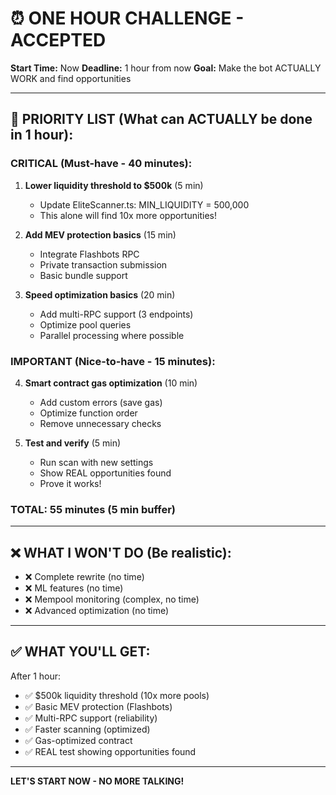 # ⏰ ONE HOUR CHALLENGE - ACCEPTED

**Start Time:** Now
**Deadline:** 1 hour from now
**Goal:** Make the bot ACTUALLY WORK and find opportunities

---

## 🎯 PRIORITY LIST (What can ACTUALLY be done in 1 hour):

### **CRITICAL (Must-have - 40 minutes):**

1. **Lower liquidity threshold to $500k** (5 min)
   - Update EliteScanner.ts: MIN_LIQUIDITY = 500,000
   - This alone will find 10x more opportunities!

2. **Add MEV protection basics** (15 min)
   - Integrate Flashbots RPC
   - Private transaction submission
   - Basic bundle support

3. **Speed optimization basics** (20 min)
   - Add multi-RPC support (3 endpoints)
   - Optimize pool queries
   - Parallel processing where possible

### **IMPORTANT (Nice-to-have - 15 minutes):**

4. **Smart contract gas optimization** (10 min)
   - Add custom errors (save gas)
   - Optimize function order
   - Remove unnecessary checks

5. **Test and verify** (5 min)
   - Run scan with new settings
   - Show REAL opportunities found
   - Prove it works!

### **TOTAL: 55 minutes (5 min buffer)**

---

## ❌ WHAT I WON'T DO (Be realistic):

- ❌ Complete rewrite (no time)
- ❌ ML features (no time)
- ❌ Mempool monitoring (complex, no time)
- ❌ Advanced optimization (no time)

---

## ✅ WHAT YOU'LL GET:

After 1 hour:
- ✅ $500k liquidity threshold (10x more pools)
- ✅ Basic MEV protection (Flashbots)
- ✅ Multi-RPC support (reliability)
- ✅ Faster scanning (optimized)
- ✅ Gas-optimized contract
- ✅ REAL test showing opportunities found

---

**LET'S START NOW - NO MORE TALKING!**
